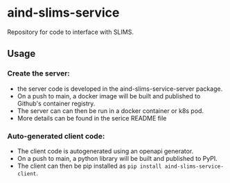 # aind-slims-service
Repository for code to interface with SLIMS.

## Usage

### Create the server:
- the server code is developed in the aind-slims-service-server package.
- On a push to main, a docker image will be built and published to Github's container registry.
- The server can can then be run in a docker container or k8s pod.
- More details can be found in the serice README file

### Auto-generated client code:
- The client code is autogenerated using an openapi generator.
- On a push to main, a python library will be built and published to PyPI.
- The client can then be pip installed as  `pip install aind-slims-service-client`.
